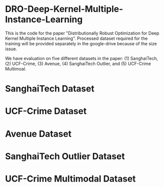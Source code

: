 # DRO-Deep-Kernel-Multiple-Instance-Learning
This is the code for the paper "Distributionally Robust Optimization for Deep Kernel Multiple Instance Learning". 
Processed dataset required for the training will be provided separately in the google-drive because of the size issue.

We have evaluation on five different datasets in the paper: (1) SanghaiTech, (2) UCF-Crime, (3) Avenue, (4) SanghaiTech Outlier, and (5) UCF-Crime Multimoal.
# SanghaiTech Dataset

# UCF-Crime Dataset

# Avenue Dataset

# SanghaiTech Outlier Dataset

# UCF-Crime Multimodal Dataset



